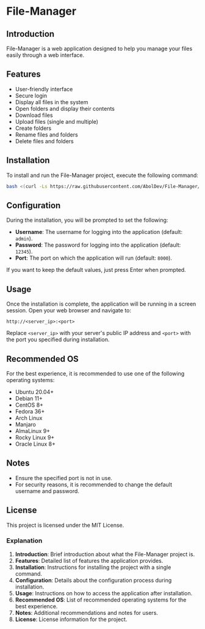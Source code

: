 # File-Manager

## Introduction

File-Manager is a web application designed to help you manage your files easily through a web interface. 

## Features

- User-friendly interface
- Secure login
- Display all files in the system
- Open folders and display their contents
- Download files
- Upload files (single and multiple)
- Create folders
- Rename files and folders
- Delete files and folders

## Installation

To install and run the File-Manager project, execute the following command:

```bash
bash <(curl -Ls https://raw.githubusercontent.com/AbolDev/File-Manager/master/install.sh)
```

## Configuration

During the installation, you will be prompted to set the following:

- **Username**: The username for logging into the application (default: `admin`).
- **Password**: The password for logging into the application (default: `12345`).
- **Port**: The port on which the application will run (default: `8000`).

If you want to keep the default values, just press Enter when prompted.

## Usage

Once the installation is complete, the application will be running in a screen session. Open your web browser and navigate to:

```
http://<server_ip>:<port>
```

Replace `<server_ip>` with your server's public IP address and `<port>` with the port you specified during installation.

## Recommended OS

For the best experience, it is recommended to use one of the following operating systems:

- Ubuntu 20.04+
- Debian 11+
- CentOS 8+
- Fedora 36+
- Arch Linux
- Manjaro
- AlmaLinux 9+
- Rocky Linux 9+
- Oracle Linux 8+

## Notes

- Ensure the specified port is not in use.
- For security reasons, it is recommended to change the default username and password.

## License

This project is licensed under the MIT License.


### Explanation

1. **Introduction**: Brief introduction about what the File-Manager project is.
2. **Features**: Detailed list of features the application provides.
3. **Installation**: Instructions for installing the project with a single command.
4. **Configuration**: Details about the configuration process during installation.
5. **Usage**: Instructions on how to access the application after installation.
6. **Recommended OS**: List of recommended operating systems for the best experience.
7. **Notes**: Additional recommendations and notes for users.
8. **License**: License information for the project.
